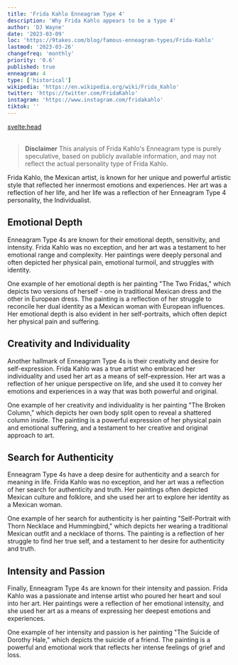 ```yaml
---
title: 'Frida Kahlo Enneagram Type 4'
description: 'Why Frida Kahlo appears to be a type 4'
author: 'DJ Wayne'
date: '2023-03-09'
loc: 'https://9takes.com/blog/famous-enneagram-types/Frida-Kahlo'
lastmod: '2023-03-26'
changefreq: 'monthly'
priority: '0.6'
published: true
enneagram: 4
type: ['historical']
wikipedia: 'https://en.wikipedia.org/wiki/Frida_Kahlo'
twitter: 'https://twitter.com/FridaKahlo'
instagram: 'https://www.instagram.com/fridakahlo'
tiktok: ''
---
```


<svelte:head>

<meta property="og:image" content="https://9takes.com/types/4s/Frida-Kahlo.webp" />
  <link rel="canonical" href="https://9takes.com/blog/famous-enneagram-types/Frida-Kahlo">
</svelte:head>
<script>
	import  PopCard  from "../../../lib/components/atoms/PopCard.svelte";
</script>
<div
	style="display: flex;
    justify-content: center;
    margin: 1rem 0;
	"
>
	<PopCard
		image={`/types/4s/${'Frida-Kahlo'}.webp`}
		showIcon={false}
		displayText="Frida Kahlo"
		subtext=""
	/>
</div>

> **Disclaimer** This analysis of Frida Kahlo's Enneagram type is purely speculative, based on publicly available information, and may not reflect the actual personality type of Frida Kahlo.

<p class="firstLetter">Frida Kahlo, the Mexican artist, is known for her unique and powerful artistic style that reflected her innermost emotions and experiences. Her art was a reflection of her life, and her life was a reflection of her Enneagram Type 4 personality, the Individualist.</p>

## Emotional Depth

Enneagram Type 4s are known for their emotional depth, sensitivity, and intensity. Frida Kahlo was no exception, and her art was a testament to her emotional range and complexity. Her paintings were deeply personal and often depicted her physical pain, emotional turmoil, and struggles with identity.

One example of her emotional depth is her painting "The Two Fridas," which depicts two versions of herself - one in traditional Mexican dress and the other in European dress. The painting is a reflection of her struggle to reconcile her dual identity as a Mexican woman with European influences. Her emotional depth is also evident in her self-portraits, which often depict her physical pain and suffering.

## Creativity and Individuality

Another hallmark of Enneagram Type 4s is their creativity and desire for self-expression. Frida Kahlo was a true artist who embraced her individuality and used her art as a means of self-expression. Her art was a reflection of her unique perspective on life, and she used it to convey her emotions and experiences in a way that was both powerful and original.

One example of her creativity and individuality is her painting "The Broken Column," which depicts her own body split open to reveal a shattered column inside. The painting is a powerful expression of her physical pain and emotional suffering, and a testament to her creative and original approach to art.

## Search for Authenticity

Enneagram Type 4s have a deep desire for authenticity and a search for meaning in life. Frida Kahlo was no exception, and her art was a reflection of her search for authenticity and truth. Her paintings often depicted Mexican culture and folklore, and she used her art to explore her identity as a Mexican woman.

One example of her search for authenticity is her painting "Self-Portrait with Thorn Necklace and Hummingbird," which depicts her wearing a traditional Mexican outfit and a necklace of thorns. The painting is a reflection of her struggle to find her true self, and a testament to her desire for authenticity and truth.

## Intensity and Passion

Finally, Enneagram Type 4s are known for their intensity and passion. Frida Kahlo was a passionate and intense artist who poured her heart and soul into her art. Her paintings were a reflection of her emotional intensity, and she used her art as a means of expressing her deepest emotions and experiences.

One example of her intensity and passion is her painting "The Suicide of Dorothy Hale," which depicts the suicide of a friend. The painting is a powerful and emotional work that reflects her intense feelings of grief and loss.

<div>
<script type="application/ld+json">
  {
  "@context": "https://schema.org",
  "@type": "Article",
  "mainEntityOfPage": {
    "@type": "WebPage",
    "@id": "https://9takes.com/blog/famous-enneagram-types/Frida-Kahlo"
  },
  "headline": "Frida Kahlo and Enneagram Type 4: Exploring the Individualist Personality",
  "image": {
    "@type": "ImageObject",
    "url": "https://9takes.com/types/4s/Frida-Kahlo.webp",
    "height": 800,
    "width": 1200
  },
  "datePublished": "2023-03-10",
  "dateModified": "2023-03-10",
  "author": {
    "@type": "Person",
    "name": "DJ Wayne"
  },
  "publisher": {
    "@type": "Organization",
    "name": "9takes",
    "logo": {
      "@type": "ImageObject",
      "url": "https://9takes.com/brand/darkRubix.png",
      "width": 600,
      "height": 60
    }
  },
  "http://schema.org/mentions": {
    "@type": "http://schema.org/Person",
    "http://schema.org/name": "Frida Kahlo",
    "http://schema.org/sameAs": [
      {
        "@id": "https://en.wikipedia.org/wiki/Frida_Kahlo"
      },
      {
        "@id": "https://www.fridakahlo.org/"
      },
      {
        "@id": "https://www.britannica.com/biography/Frida-Kahlo"
      }
    ]
  },
   "description": "Frida Kahlo's unique artistic style reflected her Enneagram Type 4 personality, the Individualist. This blog post explores the emotional depth, creativity, search for authenticity, and intensity of Frida Kahlo's art.",
  "articleBody": "Frida Kahlo, the Mexican artist, is known for her unique and powerful artistic style that reflected her innermost emotions and experiences. Her art was a reflection of her life, and her life was a reflection of her Enneagram Type 4 personality, the Individualist."
}
</script>
</div>
